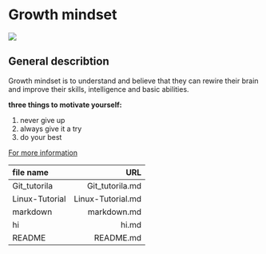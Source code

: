# Growth mindset


![](https://encrypted-tbn0.gstatic.com/images?q=tbn%3AANd9GcQ9P3dnAqql-a2UdPeHqz9tBTp4BJ7aGnoTTupaAqiPnYyx56gg)
## General describtion
Growth mindset is to understand and believe that they can rewire their brain and improve their skills, intelligence and basic abilities.

**three things to motivate yourself:**
1. never give up
2. always give it a try
3. do your best

[For more information](https://www.mindsetworks.com/science/)
 
|**file name**|**URL**|
|:--------------|-------------:|
|Git_tutorila|Git_tutorila.md|
|Linux-Tutorial|Linux-Tutorial.md|
|markdown|markdown.md|
|hi|hi.md| 
|README|README.md|
